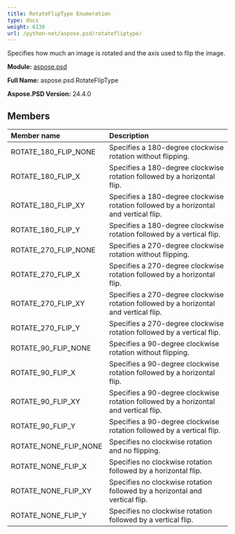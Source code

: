 ```yaml
---
title: RotateFlipType Enumeration
type: docs
weight: 6130
url: /python-net/aspose.psd/rotatefliptype/
---
```


Specifies how much an image is rotated and the axis used to flip the image.

**Module:** [aspose.psd](/psd/python-net/aspose.psd/)

**Full Name:** aspose.psd.RotateFlipType

**Aspose.PSD Version:** 24.4.0

## **Members**
| **Member name** | **Description** |
| :- | :- |
| ROTATE_180_FLIP_NONE | Specifies a 180-degree clockwise rotation without flipping. |
| ROTATE_180_FLIP_X | Specifies a 180-degree clockwise rotation followed by a horizontal flip. |
| ROTATE_180_FLIP_XY | Specifies a 180-degree clockwise rotation followed by a horizontal and vertical flip. |
| ROTATE_180_FLIP_Y | Specifies a 180-degree clockwise rotation followed by a vertical flip. |
| ROTATE_270_FLIP_NONE | Specifies a 270-degree clockwise rotation without flipping. |
| ROTATE_270_FLIP_X | Specifies a 270-degree clockwise rotation followed by a horizontal flip. |
| ROTATE_270_FLIP_XY | Specifies a 270-degree clockwise rotation followed by a horizontal and vertical flip. |
| ROTATE_270_FLIP_Y | Specifies a 270-degree clockwise rotation followed by a vertical flip. |
| ROTATE_90_FLIP_NONE | Specifies a 90-degree clockwise rotation without flipping. |
| ROTATE_90_FLIP_X | Specifies a 90-degree clockwise rotation followed by a horizontal flip. |
| ROTATE_90_FLIP_XY | Specifies a 90-degree clockwise rotation followed by a horizontal and vertical flip. |
| ROTATE_90_FLIP_Y | Specifies a 90-degree clockwise rotation followed by a vertical flip. |
| ROTATE_NONE_FLIP_NONE | Specifies no clockwise rotation and no flipping. |
| ROTATE_NONE_FLIP_X | Specifies no clockwise rotation followed by a horizontal flip. |
| ROTATE_NONE_FLIP_XY | Specifies no clockwise rotation followed by a horizontal and vertical flip. |
| ROTATE_NONE_FLIP_Y | Specifies no clockwise rotation followed by a vertical flip. |
